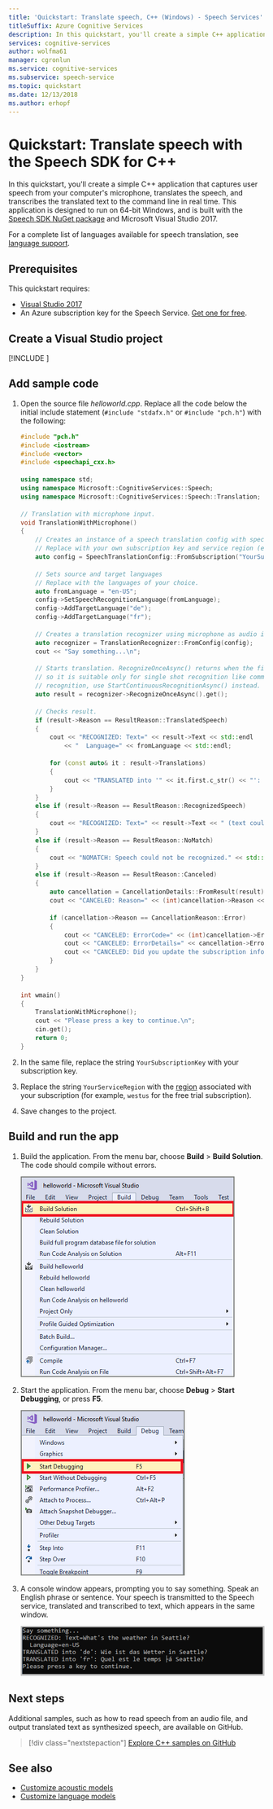 ```yaml
---
title: 'Quickstart: Translate speech, C++ (Windows) - Speech Services'
titleSuffix: Azure Cognitive Services
description: In this quickstart, you'll create a simple C++ application to capture user speech, translate it to another language, and output the text to the command line. This guide is designed for Windows users.
services: cognitive-services
author: wolfma61
manager: cgronlun
ms.service: cognitive-services
ms.subservice: speech-service
ms.topic: quickstart
ms.date: 12/13/2018
ms.author: erhopf
---
```


# Quickstart: Translate speech with the Speech SDK for C++

In this quickstart, you'll create a simple C++ application that captures user speech from your computer's microphone, translates the speech, and transcribes the translated text to the command line in real time. This application is designed to run on 64-bit Windows, and is built with the [Speech SDK NuGet package](https://aka.ms/csspeech/nuget) and Microsoft Visual Studio 2017.

For a complete list of languages available for speech translation, see [language support](language-support.md).

## Prerequisites

This quickstart requires:

* [Visual Studio 2017](https://visualstudio.microsoft.com/downloads/)
* An Azure subscription key for the Speech Service. [Get one for free](get-started.md).

## Create a Visual Studio project

[!INCLUDE [](../../../includes/cognitive-services-speech-service-quickstart-cpp-create-proj.md)]

## Add sample code

1. Open the source file *helloworld.cpp*. Replace all the code below the initial include statement (`#include "stdafx.h"` or `#include "pch.h"`) with the following:

    ```cpp
    #include "pch.h"
    #include <iostream>
    #include <vector>
    #include <speechapi_cxx.h>

    using namespace std;
    using namespace Microsoft::CognitiveServices::Speech;
    using namespace Microsoft::CognitiveServices::Speech::Translation;

    // Translation with microphone input.
    void TranslationWithMicrophone()
    {
    	// Creates an instance of a speech translation config with specified subscription key and service region.
    	// Replace with your own subscription key and service region (e.g., "westus").
    	auto config = SpeechTranslationConfig::FromSubscription("YourSubscriptionKey", "YourServiceRegion");

    	// Sets source and target languages
    	// Replace with the languages of your choice.
    	auto fromLanguage = "en-US";
    	config->SetSpeechRecognitionLanguage(fromLanguage);
    	config->AddTargetLanguage("de");
    	config->AddTargetLanguage("fr");

    	// Creates a translation recognizer using microphone as audio input.
    	auto recognizer = TranslationRecognizer::FromConfig(config);
    	cout << "Say something...\n";

    	// Starts translation. RecognizeOnceAsync() returns when the first utterance has been recognized,
    	// so it is suitable only for single shot recognition like command or query. For long-running
    	// recognition, use StartContinuousRecognitionAsync() instead.
    	auto result = recognizer->RecognizeOnceAsync().get();

    	// Checks result.
    	if (result->Reason == ResultReason::TranslatedSpeech)
    	{
    		cout << "RECOGNIZED: Text=" << result->Text << std::endl
    			<< "  Language=" << fromLanguage << std::endl;

    		for (const auto& it : result->Translations)
    		{
    			cout << "TRANSLATED into '" << it.first.c_str() << "': " << it.second.c_str() << std::endl;
    		}
    	}
    	else if (result->Reason == ResultReason::RecognizedSpeech)
    	{
    		cout << "RECOGNIZED: Text=" << result->Text << " (text could not be translated)" << std::endl;
    	}
    	else if (result->Reason == ResultReason::NoMatch)
    	{
    		cout << "NOMATCH: Speech could not be recognized." << std::endl;
    	}
    	else if (result->Reason == ResultReason::Canceled)
    	{
    		auto cancellation = CancellationDetails::FromResult(result);
    		cout << "CANCELED: Reason=" << (int)cancellation->Reason << std::endl;

    		if (cancellation->Reason == CancellationReason::Error)
    		{
    			cout << "CANCELED: ErrorCode=" << (int)cancellation->ErrorCode << std::endl;
    			cout << "CANCELED: ErrorDetails=" << cancellation->ErrorDetails << std::endl;
    			cout << "CANCELED: Did you update the subscription info?" << std::endl;
    		}
    	}
    }

    int wmain()
    {
    	TranslationWithMicrophone();
    	cout << "Please press a key to continue.\n";
    	cin.get();
    	return 0;
    }
    ```

1. In the same file, replace the string `YourSubscriptionKey` with your subscription key.

1. Replace the string `YourServiceRegion` with the [region](regions.md) associated with your subscription (for example, `westus` for the free trial subscription).

1. Save changes to the project.

## Build and run the app

1. Build the application. From the menu bar, choose **Build** > **Build Solution**. The code should compile without errors.

   ![Screenshot of Visual Studio application, with Build Solution option highlighted](media/sdk/qs-cpp-windows-06-build.png)

1. Start the application. From the menu bar, choose **Debug** > **Start Debugging**, or press **F5**.

   ![Screenshot of Visual Studio application, with Start Debugging option highlighted](media/sdk/qs-cpp-windows-07-start-debugging.png)

1. A console window appears, prompting you to say something. Speak an English phrase or sentence. Your speech is transmitted to the Speech service, translated and transcribed to text, which appears in the same window.

   ![Screenshot of console output after successful translation](media/sdk/qs-translate-cpp-windows-output.png)

## Next steps

Additional samples, such as how to read speech from an audio file, and output translated text as synthesized speech, are available on GitHub.

> [!div class="nextstepaction"]
> [Explore C++ samples on GitHub](https://aka.ms/csspeech/samples)

## See also

- [Customize acoustic models](how-to-customize-acoustic-models.md)
- [Customize language models](how-to-customize-language-model.md)
